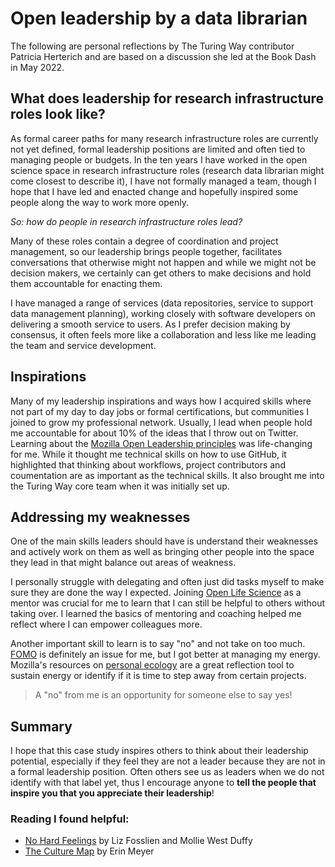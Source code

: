 # Open leadership by a data librarian

The following are personal reflections by The Turing Way contributor Patricia Herterich and are based on a discussion she led at the Book Dash in May 2022.

## What does leadership for research infrastructure roles look like?

As formal career paths for many research infrastructure roles are currently not yet defined, formal leadership positions are limited and often tied to managing people or budgets.
In the ten years I have worked in the open science space in research infrastructure roles (research data librarian might come closest to describe it), I have not formally managed a team, though I hope that I have led and enacted change and hopefully inspired some people along the way to work more openly.

*So: how do people in research infrastructure roles lead?*

Many of these roles contain a degree of coordination and project management, so our leadership brings people together, facilitates conversations that otherwise might not happen and while we might not be decision makers, we certainly can get others to make decisions and hold them accountable for enacting them.

I have managed a range of services (data repositories, service to support data management planning), working closely with software developers on delivering a smooth service to users.
As I prefer decision making by consensus, it often feels more like a collaboration and less like me leading the team and service development. 


## Inspirations

Many of my leadership inspirations and ways how I acquired skills where not  part of my day to day jobs or formal certifications, but communities I joined to grow my professional network.
Usually, I lead when people hold me accountable for about 10% of the ideas that I throw out on Twitter.
Learning about the [Mozilla Open Leadership principles](https://foundation.mozilla.org/en/initiatives/mozilla-open-leaders/) was life-changing for me. 
While it thought me technical skills on how to use GitHub, it highlighted that thinking about workflows, project contributors and coumentation are as important as the technical skills.
It also brought me into the Turing Way core team when it was initially set up. 

## Addressing my weaknesses
One of the main skills leaders should have is understand their weaknesses and actively work on them as well as bringing other people into the space they lead in that might balance out areas of weakness.

I personally struggle with delegating and often just did tasks myself to make sure they are done the way I expected. 
Joining [Open Life Science](https://openlifesci.org/) as a mentor was crucial for me to learn that I can still be helpful to others without taking over. 
I learned the basics of mentoring and coaching helped me reflect where I can empower colleagues more.

Another important skill to learn is to say "no" and not take on too much. 
[FOMO](https://en.wikipedia.org/wiki/Fear_of_missing_out) is definitely an issue for me, but I got better at managing my energy. 
Mozilla's resources on [personal ecology](https://foundation.mozilla.org/en/blog/new-movement-building-home-community-calls/) are a great reflection tool to sustain energy or identify if it is time to step away from certain projects.

> A "no" from me is an opportunity for someone else to say yes!


## Summary

I hope that this case study inspires others to think about their leadership potential, especially if they feel they are not a leader because they are not in a formal leadership position.
Often others see us as leaders when we do not identify with that label yet, thus I encourage anyone to **tell the people that inspire you that you appreciate their leadership**! 


### Reading I found helpful:

* [No Hard Feelings](https://www.lizandmollie.com/book/) by Liz Fosslien and Mollie West Duffy
* [The Culture Map](https://erinmeyer.com/books/the-culture-map/) by Erin Meyer
